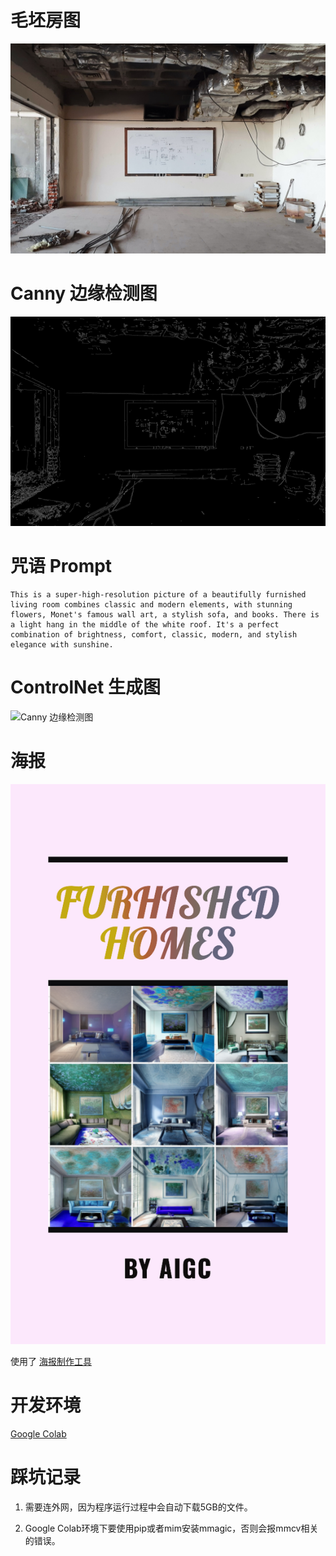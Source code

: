 



# 毛坯房图

![毛坯房图](./images/pexels-RoomUnderConstruction.jpg)

# Canny 边缘检测图

![Canny 边缘检测图](./images/canny_image.png)

# 咒语 Prompt

```
This is a super-high-resolution picture of a beautifully furnished living room combines classic and modern elements, with stunning flowers, Monet's famous wall art, a stylish sofa, and books. There is a light hang in the middle of the white roof. It's a perfect combination of brightness, comfort, classic, modern, and stylish elegance with sunshine.
```

# ControlNet 生成图
![Canny 边缘检测图](./images/furnished_house.png)



# 海报

![海报](./images/furnished_homes_poster.png)



使用了 [海报制作工具](https://designer.microsoft.com/invite)

# 开发环境

[Google Colab](./notebooks/homework5_mmagic.ipynb)



# 踩坑记录

1. 需要连外网，因为程序运行过程中会自动下载5GB的文件。

2. Google Colab环境下要使用pip或者mim安装mmagic，否则会报mmcv相关的错误。

